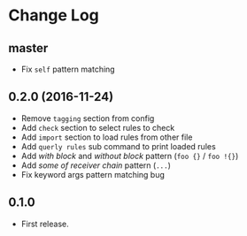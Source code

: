 # Change Log

## master

* Fix `self` pattern matching

## 0.2.0 (2016-11-24)

* Remove `tagging` section from config
* Add `check` section to select rules to check
* Add `import` section to load rules from other file
* Add `querly rules` sub command to print loaded rules
* Add *with block* and *without block* pattern (`foo {}` / `foo !{}`)
* Add *some of receiver chain* pattern (`...`)
* Fix keyword args pattern matching bug

## 0.1.0

* First release.
